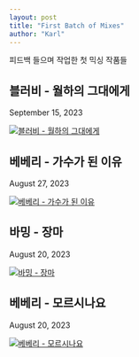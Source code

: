 ```yaml
---
layout: post
title: "First Batch of Mixes"
author: "Karl"
---
```


피드백 들으며 작업한 첫 믹싱 작품들

## 블러비 - 월하의 그대에게
September 15, 2023

<a href="https://www.youtube.com/watch?v=lE33JRe9o6o" target="_blank">
  <img src="https://markdown-videos-api.jorgenkh.no/url?url=https%3A%2F%2Fwww.youtube.com%2Fwatch%3Fv%3DlE33JRe9o6o" alt="블러비 - 월하의 그대에게" title="블러비 - 월하의 그대에게"/>
</a>

## 베베리 - 가수가 된 이유
August 27, 2023

<a href="https://www.youtube.com/watch?v=A3oqjRvbHsk" target="_blank">
  <img src="https://markdown-videos-api.jorgenkh.no/url?url=https%3A%2F%2Fwww.youtube.com%2Fwatch%3Fv%3DA3oqjRvbHsk" alt="베베리 - 가수가 된 이유" title="베베리 - 가수가 된 이유"/>
</a>

## 바밍 - 장마
August 20, 2023

<a href="https://www.youtube.com/watch?v=xUQmGnTta_4" target="_blank">
  <img src="https://markdown-videos-api.jorgenkh.no/url?url=https%3A%2F%2Fwww.youtube.com%2Fwatch%3Fv%3DxUQmGnTta_4" alt="바밍 - 장마" title="바밍 - 장마"/>
</a>


## 베베리 - 모르시나요
August 20, 2023

<a href="https://www.youtube.com/watch?v=jdsNzb3fss8" target="_blank">
  <img src="https://markdown-videos-api.jorgenkh.no/url?url=https%3A%2F%2Fwww.youtube.com%2Fwatch%3Fv%3DjdsNzb3fss8" alt="베베리 - 모르시나요" title="베베리 - 모르시나요"/>
</a>
